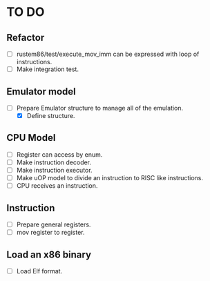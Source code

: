 # TO DO

## Refactor

- [ ] rustem86/test/execute_mov_imm can be expressed with loop of instructions.
- [ ] Make integration test.

## Emulator model

- [ ] Prepare Emulator structure to manage all of the emulation.
  - [x] Define structure.

## CPU Model

- [ ] Register can access by enum.
- [ ] Make instruction decoder.
- [ ] Make instruction executor.
- [ ] Make uOP model to divide an instruction to RISC like instructions.
- [ ] CPU receives an instruction.

## Instruction

- [ ] Prepare general registers.
- [ ] mov register to register.

## Load an x86 binary

- [ ] Load Elf format.

